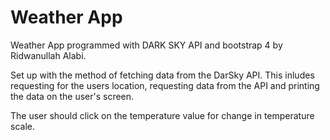 # Weather App
 Weather App programmed with DARK SKY API and bootstrap 4 by Ridwanullah Alabi.
 
 Set up with the method of fetching data from the DarSky API. This inludes requesting for the users location, requesting data from the API and printing the data on the user's screen.
 
The user should click on the temperature value for change in temperature scale.
